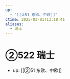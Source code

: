 ```yaml
---
up:
  - "[[②51 东欧、中欧]]"
ctime: 2025-03-01T13:18:41
aliases:
  - 瑞士
---
```


# ②522 瑞士

- up: [[②51 东欧、中欧]]
